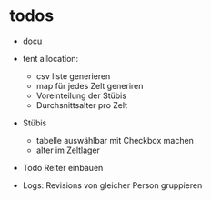 # todos

- docu
- tent allocation:
  - csv liste generieren
  - map für jedes Zelt generiren
  - Voreinteilung der Stübis
  - Durchsnittsalter pro Zelt

- Stübis
  - tabelle auswählbar mit Checkbox machen
  - alter im Zeltlager

- Todo Reiter einbauen
- Logs: Revisions von gleicher Person gruppieren
